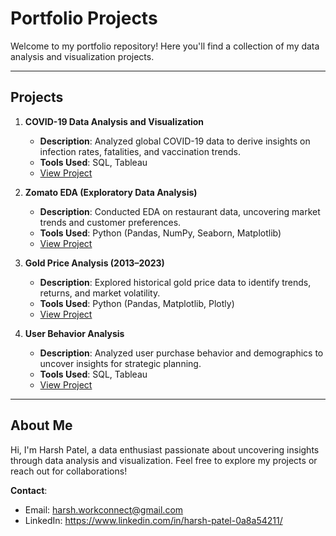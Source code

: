 # Portfolio Projects

Welcome to my portfolio repository! Here you'll find a collection of my data analysis and visualization projects.

---

## Projects

1. **COVID-19 Data Analysis and Visualization**  
   - **Description**: Analyzed global COVID-19 data to derive insights on infection rates, fatalities, and vaccination trends.
   - **Tools Used**: SQL, Tableau  
   - [View Project]([./Covid_Data_Anaylsis/](https://github.com/Harshpate7/Covid_Data_Anaylsis))

2. **Zomato EDA (Exploratory Data Analysis)**  
   - **Description**: Conducted EDA on restaurant data, uncovering market trends and customer preferences.  
   - **Tools Used**: Python (Pandas, NumPy, Seaborn, Matplotlib)  
   - [View Project](./Zomato-EDA-/)

3. **Gold Price Analysis (2013–2023)**  
   - **Description**: Explored historical gold price data to identify trends, returns, and market volatility.  
   - **Tools Used**: Python (Pandas, Matplotlib, Plotly)  
   - [View Project](./Time-series-Analysis/)

4. **User Behavior Analysis**  
   - **Description**: Analyzed user purchase behavior and demographics to uncover insights for strategic planning.  
   - **Tools Used**: SQL, Tableau  
   - [View Project](./Customer-behaviour-analysis/)

---

## About Me

Hi, I'm Harsh Patel, a data enthusiast passionate about uncovering insights through data analysis and visualization. Feel free to explore my projects or reach out for collaborations!  

**Contact**:  
- Email: harsh.workconnect@gmail.com  
- LinkedIn: https://www.linkedin.com/in/harsh-patel-0a8a54211/ 
